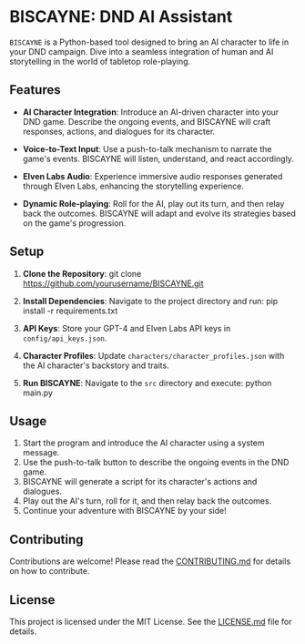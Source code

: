 # BISCAYNE: DND AI Assistant

`BISCAYNE` is a Python-based tool designed to bring an AI character to life in your DND campaign. Dive into a seamless integration of human and AI storytelling in the world of tabletop role-playing.

## Features

- **AI Character Integration**: Introduce an AI-driven character into your DND game. Describe the ongoing events, and BISCAYNE will craft responses, actions, and dialogues for its character.
  
- **Voice-to-Text Input**: Use a push-to-talk mechanism to narrate the game's events. BISCAYNE will listen, understand, and react accordingly.

- **Elven Labs Audio**: Experience immersive audio responses generated through Elven Labs, enhancing the storytelling experience.

- **Dynamic Role-playing**: Roll for the AI, play out its turn, and then relay back the outcomes. BISCAYNE will adapt and evolve its strategies based on the game's progression.

## Setup

1. **Clone the Repository**:
git clone https://github.com/yourusername/BISCAYNE.git

2. **Install Dependencies**:
Navigate to the project directory and run:
pip install -r requirements.txt

3. **API Keys**:
Store your GPT-4 and Elven Labs API keys in `config/api_keys.json`.

4. **Character Profiles**:
Update `characters/character_profiles.json` with the AI character's backstory and traits.

5. **Run BISCAYNE**:
Navigate to the `src` directory and execute:
python main.py

## Usage

1. Start the program and introduce the AI character using a system message.
2. Use the push-to-talk button to describe the ongoing events in the DND game.
3. BISCAYNE will generate a script for its character's actions and dialogues.
4. Play out the AI's turn, roll for it, and then relay back the outcomes.
5. Continue your adventure with BISCAYNE by your side!

## Contributing

Contributions are welcome! Please read the [CONTRIBUTING.md](CONTRIBUTING.md) for details on how to contribute.

## License

This project is licensed under the MIT License. See the [LICENSE.md](LICENSE.md) file for details.
